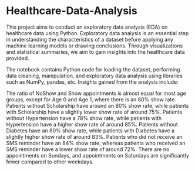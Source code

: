 # Healthcare-Data-Analysis

This project aims to conduct an exploratory data analysis (EDA) on healthcare data using Python. Exploratory data analysis is an essential step in understanding the characteristics of a dataset before applying any machine learning models or drawing conclusions. Through visualizations and statistical summaries, we aim to gain insights into the healthcare data provided.

The notebook contains Python code for loading the dataset, performing data cleaning, manipulation, and exploratory data analysis using libraries such as NumPy, pandas, etc. Insights gained from the analysis include:

The ratio of NoShow and Show appointments is almost equal for most age groups, except for Age 0 and Age 1, where there is an 80% show rate.
Patients without Scholarship have around an 80% show rate, while patients with Scholarship have a slightly lower show rate of around 75%.
Patients without Hypertension have a 78% show rate, while patients with Hypertension have a higher show rate of around 85%.
Patients without Diabetes have an 80% show rate, while patients with Diabetes have a slightly higher show rate of around 83%.
Patients who did not receive an SMS reminder have an 84% show rate, whereas patients who received an SMS reminder have a lower show rate of around 72%.
There are no appointments on Sundays, and appointments on Saturdays are significantly fewer compared to other weekdays.
